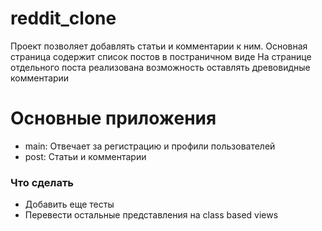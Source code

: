 # reddit_clone

Проект позволяет добавлять статьи и комментарии к ним.
Основная страница содержит список постов в постраничном виде
На странице отдельного поста реализована возможность оставлять древовидные комментарии

# Основные приложения
- main: Отвечает за регистрацию и профили пользователей
- post: Статьи и комментарии


### Что сделать

 - Добавить еще тесты
 - Перевести остальные представления на class based views
